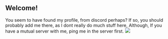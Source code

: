 ## Welcome!
You seem to have found my profile, from discord perhaps?
If so, you should probably add me there, as I dont really do much stuff here, Although, If you have a mutual server with me, ping me in the server first.
![](https://komarev.com/ghpvc/?username=MaxwellTheGoober)
